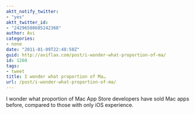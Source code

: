 ```yaml
---
aktt_notify_twitter:
- "yes"
aktt_twitter_id:
- "24296580685242368"
author: Avi
categories:
- none
date: "2011-01-09T22:48:50Z"
guid: http://aviflax.com/post/i-wonder-what-proportion-of-ma/
id: 1260
tags:
- tweet
title: I wonder what proportion of Ma…
url: /post/i-wonder-what-proportion-of-ma/
---
```

I wonder what proportion of Mac App Store developers have sold Mac apps before, compared to those with only iOS experience.